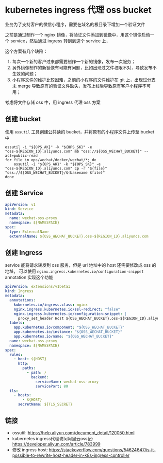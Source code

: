 # kubernetes ingress 代理 oss bucket

[//]: <> (ack, ingress, k8s, oss, 阿里云, wechat)

业务为了支持客户的微信小程序，需要在域名的根目录下增加一个验证文件

之前是通过制作一个 nginx 镜像，将验证文件添加到镜像中，用这个镜像启动一个 service，然后通过 ingress 转到到这个 service 上，

这个方案有几个缺陷：

1. 每次一个新的客户过来都需要制作一个新的镜像，发布一次服务；
2. 另外镜像制作的新镜像有可能有问题，比如出现过文件权限不对，导致发布不生效的问题；
3. 小程序文件的维护比较困难，之前的小程序的文件维护在 git 上，出现过分支未 merge 导致原有的验证文件缺失，发布上线后导致原有客户小程序不可用；

考虑将文件存储 oss 中，用 ingress 代理 oss 方案

## 创建 bucket

使用 `ossutil` 工具创建公共读的 bucket，并将原有的小程序文件上传至 bucket 中

``` shell
ossutil -i "${OPS_AK}" -k "${OPS_SK}" -e "oss-${REGION_ID}.aliyuncs.com" mb "oss://${OSS_WECHAT_BUCKET}" --acl=public-read
for file in ops/wechat/docker/wechat/*; do
    ossutil -i "${OPS_AK}" -k "${OPS_SK}" -e "oss-${REGION_ID}.aliyuncs.com" cp -r "${file}" "oss://${OSS_WECHAT_BUCKET}/$(basename $file)"
done
```

## 创建 Service

```yaml
apiVersion: v1
kind: Service
metadata:
  name: wechat-oss-proxy
  namespace: ${NAMESPACE}
spec:
  type: ExternalName
  externalName: ${OSS_WECHAT_BUCKET}.oss-${REGION_ID}.aliyuncs.com
```

## 创建 Ingress

service 能将请求转发到 oss 服务，但是 url 地址中的 host 还需要修改成 oss 的地址，
可以使用 `nginx.ingress.kubernetes.io/configuration-snippet` annotation 实现这个功能

```yaml
apiVersion: extensions/v1beta1
kind: Ingress
metadata:
  annotations:
    kubernetes.io/ingress.class: nginx
    nginx.ingress.kubernetes.io/ssl-redirect: "false"
    nginx.ingress.kubernetes.io/configuration-snippet: |
      proxy_set_header Host ${OSS_WECHAT_BUCKET}.oss-${REGION_ID}.aliyuncs.com;
  labels:
    app.kubernetes.io/component: "${OSS_WECHAT_BUCKET}"
    app.kubernetes.io/instance: "${OSS_WECHAT_BUCKET}"
    app.kubernetes.io/name: "${OSS_WECHAT_BUCKET}"
  name: wechat-oss-proxy
  namespace: ${NAMESPACE}
spec:
  rules:
    - host: ${HOST}
      http:
        paths:
          - path: /
            backend:
              serviceName: wechat-oss-proxy
              servicePort: 80
  tls:
    - hosts:
        - ${HOST}
      secretName: ${TLS_SECRET}
```

## 链接

- ossutil: <https://help.aliyun.com/document_detail/120050.html>
- kubernetes ingress代理访问阿里云oss记: <https://developer.aliyun.com/article/783999>
- 修改 ingress host: <https://stackoverflow.com/questions/54624647/is-it-possible-to-rewrite-host-header-in-k8s-ingress-controller>
